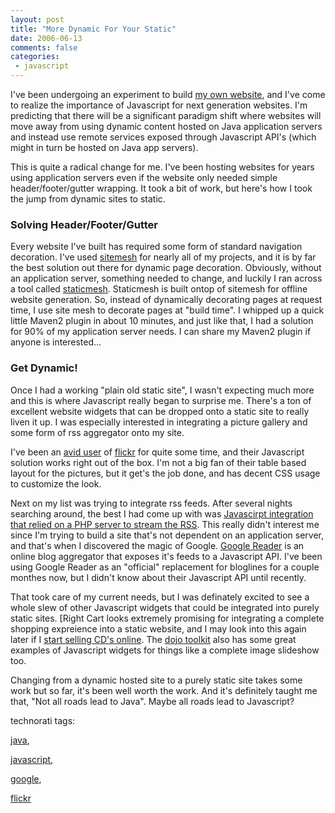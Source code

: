 ```yaml
---
layout: post
title: "More Dynamic For Your Static"
date: 2006-06-13
comments: false
categories:
 - javascript
---
```


I've been undergoing an experiment to build [my own website](http://ryan.codecrate.com), and I've come to realize the importance of Javascript for next generation websites. I'm predicting that there will be a significant paradigm shift where websites will move away from using dynamic content hosted on Java application servers and instead use remote services exposed through Javascript API's (which might in turn be hosted on Java app servers).

   
   
This is quite a radical change for me. I've been hosting websites for years using application servers even if the website only needed simple header/footer/gutter wrapping. It took a bit of work, but here's how I took the jump from dynamic sites to static.

   
   
### Solving Header/Footer/Gutter

   
   
Every website I've built has required some form of standard navigation decoration. I've used [sitemesh](http://www.opensymphony.com/sitemesh/) for nearly all of my projects, and it is by far the best solution out there for dynamic page decoration. Obviously, without an application server, something needed to change, and luckily I ran across a tool called [staticmesh](http://www.pols.co.uk/downloads/static-mesh/). Staticmesh is built ontop of sitemesh for offline website generation. So, instead of dynamically decorating pages at request time, I use site mesh to decorate pages at "build time". I whipped up a quick little Maven2 plugin in about 10 minutes, and just like that, I had a solution for 90% of my application server needs. I can share my Maven2 plugin if anyone is interested...

   
   
### Get Dynamic!

   
   
Once I had a working "plain old static site", I wasn't expecting much more and this is where Javascript really began to surprise me. There's a ton of excellent website widgets that can be dropped onto a static site to really liven it up. I was especially interested in integrating a picture gallery and some form of rss aggregator onto my site.

   
   
I've been an [avid user](http://www.flickr.com/photos/wireframe) of [flickr](http://www.flickr.com) for quite some time, and their Javascript solution works right out of the box. I'm not a big fan of their table based layout for the pictures, but it get's the job done, and has decent CSS usage to customize the look.

   
   
Next on my list was trying to integrate rss feeds. After several nights searching around, the best I had come up with was [Javascirpt integration that relied on a PHP server to stream the RSS](http://www.rss-to-javascript.com/). This really didn't interest me since I'm trying to build a site that's not dependent on an application server, and that's when I discovered the magic of Google. [Google Reader](http://reader.google.com) is an online blog aggregator that exposes it's feeds to a Javascript API. I've been using Google Reader as an "official" replacement for bloglines for a couple monthes now, but I didn't know about their Javascript API until recently.

   
   
That took care of my current needs, but I was definately excited to see a whole slew of other Javascript widgets that could be integrated into purely static sites. [Right Cart looks extremely promising for integrating a complete shopping expreience into a static website, and I may look into this again later if I [start selling CD's online](http://ryan.codecrate.com/music/). The [dojo toolkit](http://dojotoolkit.org/) also has some great examples of Javascript widgets for things like a complete image slideshow too.

   
   
Changing from a dynamic hosted site to a purely static site takes some work but so far, it's been well worth the work. And it's definitely taught me that, "Not all roads lead to Java". Maybe all roads lead to Javascript?

   
   
   
technorati tags:
   
[java](http://technorati.com/tag/java),
   
[javascript](http://technorati.com/tag/javascript),
   
[google](http://technorati.com/tag/google),
   
[flickr](http://technorati.com/tag/flickr)
   
   

